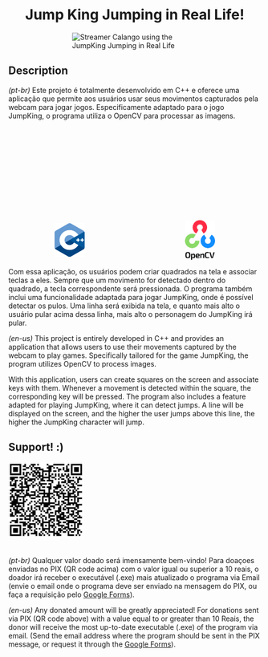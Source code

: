 <h1 style="text-align: center;">Jump King Jumping in Real Life!</h1>
<div style="display: flex; align-items: center; justify-content: center;">
    <img src="Gameplay.gif" alt="Streamer Calango using the JumpKing Jumping in Real Life" width="250px">
</div>

## Description 

*(pt-br)*
Este projeto é totalmente desenvolvido em C++ e oferece uma aplicação que permite aos usuários usar seus movimentos capturados pela webcam para jogar jogos. Especificamente adaptado para o jogo JumpKing, o programa utiliza o OpenCV para processar as imagens.

<div style="display: flex; align-items: center; justify-content: center; margin: 15px; margin-top: 5vh;">
    <img src="C++(logo).png" alt="C++ logo" width="60px" style="margin-right: 5vh;">
    <img src="OpenCV(logo).png" alt="OpenCV logo" width="60px">
</div>

Com essa aplicação, os usuários podem criar quadrados na tela e associar teclas a eles. Sempre que um movimento for detectado dentro do quadrado, a tecla correspondente será pressionada. O programa também inclui uma funcionalidade adaptada para jogar JumpKing, onde é possível detectar os pulos. Uma linha será exibida na tela, e quanto mais alto o usuário pular acima dessa linha, mais alto o personagem do JumpKing irá pular.

*(en-us)*
This project is entirely developed in C++ and provides an application that allows users to use their movements captured by the webcam to play games. Specifically tailored for the game JumpKing, the program utilizes OpenCV to process images.

With this application, users can create squares on the screen and associate keys with them. Whenever a movement is detected within the square, the corresponding key will be pressed. The program also includes a feature adapted for playing JumpKing, where it can detect jumps. A line will be displayed on the screen, and the higher the user jumps above this line, the higher the JumpKing character will jump.

## Support! :) 
<img src="pix.jpeg" alt="PIX QRcode" width="150px" style="margin-bottom: 20px;">

*(pt-br)*
Qualquer valor doado será imensamente bem-vindo! Para doaçoes enviadas no PIX (QR code acima) com o valor igual ou superior a 10 reais, o doador irá receber o executável (.exe) mais atualizado o programa via Email (envie o email onde o programa deve ser enviado na mensagem do PIX, ou faça a requisição pelo [Google Forms](https://forms.gle/L3V9vTZEpExnqrKb6)).

*(en-us)*
Any donated amount will be greatly appreciated! For donations sent via PIX (QR code above) with a value equal to or greater than 10 Reais, the donor will receive the most up-to-date executable (.exe) of the program via email. (Send the email address where the program should be sent in the PIX message, or request it through the [Google Forms](https://forms.gle/L3V9vTZEpExnqrKb6)).